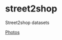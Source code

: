 # street2shop
Street2shop datasets

[Photos](https://drive.google.com/open?id=0Bx5pzYxqPeQcNXFOaUNGSlZLZjQ)
